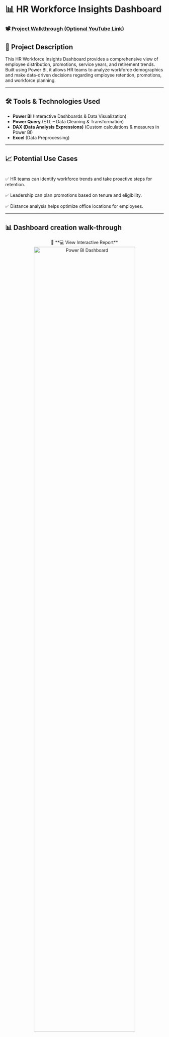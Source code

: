 <h1>📊  HR Workforce Insights Dashboard</h1> 

### [📽️ Project Walkthrough (Optional YouTube Link)](https://your-youtube-link.com)  

<h2>📌 Project Description</h2>  
This HR Workforce Insights Dashboard provides a comprehensive view of employee distribution, promotions, service years, and retirement trends. Built using Power BI, it allows HR teams to analyze workforce demographics and make data-driven decisions regarding employee retention, promotions, and workforce planning.  

---

<h2>🛠️ Tools & Technologies Used</h2> 

- **Power BI** (Interactive Dashboards & Data Visualization)  
- **Power Query** (ETL – Data Cleaning & Transformation)  
- **DAX (Data Analysis Expressions)** (Custom calculations & measures in Power BI)  
- **Excel** (Data Preprocessing)  



---

<h2>📈 Potential Use Cases</h2>  

<br>✅ HR teams can identify workforce trends and take proactive steps for retention.</br>
<br>✅ Leadership can plan promotions based on tenure and eligibility.</br>
<br>✅ Distance analysis helps optimize office locations for employees.</br>

---


<h2>📊 Dashboard creation walk-through</h2>  

<p align="center">
📌 **💻 View Interactive Report** <br/>
<img src="Hr Dashboard.pbix" height="80%" width="80%" alt="Power BI Dashboard"/>
</p>  


Edit, Transform and Load: <br/>
<img src="https://i.imgur.com/Te4ujbH.png" height="80%" width="80%" alt="Disk Sanitization Steps"/>
<br />  
<br />


Edit, Transform and Load:  <br/>
<img src="https://i.imgur.com/XH105qw.png" height="80%" width="80%" alt="Disk Sanitization Steps"/>
<br />
<br />

DAX Measures:  <br/>
<img src="https://i.imgur.com/VZGekWI.png" height="80%" width="80%" alt="Disk Sanitization Steps"/>
<br />
<br />



---


<h2>🚀 How to Use This Project</h2>  
1️⃣ **Download the .pbix file** from this repository.  
2️⃣ Open in **Power BI Desktop**.  
3️⃣ Interact with filters and visuals to explore insights.  

---


<!--
 ```diff
- text in red
+ text in green
! text in orange
# text in gray
@@ text in purple (and bold)@@
```
--!>
